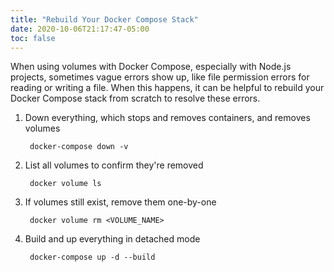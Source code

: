 ```yaml
---
title: "Rebuild Your Docker Compose Stack"
date: 2020-10-06T21:17:47-05:00
toc: false
---
```


When using volumes with Docker Compose, especially with Node.js projects, sometimes vague errors show up, like file permission errors for reading or writing a file. When this happens, it can be helpful to rebuild your Docker Compose stack from scratch to resolve these errors.

<!--more-->

1. Down everything, which stops and removes containers, and removes volumes

        docker-compose down -v

1. List all volumes to confirm they're removed

        docker volume ls

1. If volumes still exist, remove them one-by-one

        docker volume rm <VOLUME_NAME>

1. Build and up everything in detached mode

        docker-compose up -d --build
